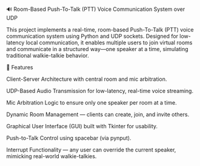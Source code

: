 🔊 Room-Based Push-To-Talk (PTT) Voice Communication System over UDP

This project implements a real-time, room-based Push-To-Talk (PTT) voice communication system using Python and UDP sockets. Designed for low-latency local communication, it enables multiple users to join virtual rooms and communicate in a structured way—one speaker at a time, simulating traditional walkie-talkie behavior.

🚀 Features

Client-Server Architecture with central room and mic arbitration.

UDP-Based Audio Transmission for low-latency, real-time voice streaming.

Mic Arbitration Logic to ensure only one speaker per room at a time.

Dynamic Room Management — clients can create, join, and invite others.

Graphical User Interface (GUI) built with Tkinter for usability.

Push-to-Talk Control using spacebar (via pynput).

Interrupt Functionality — any user can override the current speaker, mimicking real-world walkie-talkies.
